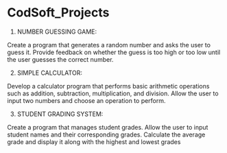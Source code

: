 # CodSoft_Projects

1. NUMBER GUESSING GAME:

Create a program that generates a random number and asks the
user to guess it. Provide feedback on whether the guess is too
high or too low until the user guesses the correct number.


2. SIMPLE CALCULATOR:

Develop a calculator program that performs basic arithmetic
operations such as addition, subtraction, multiplication, and
division. Allow the user to input two numbers and choose an
operation to perform.

3. STUDENT GRADING SYSTEM:

Create a program that manages student grades. Allow the user
to input student names and their corresponding grades.
Calculate the average grade and display it along with the highest
and lowest grades
